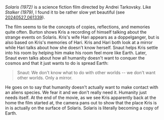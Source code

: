 _Solaris (1972)_ is a science fiction film directed by Andrei Tarkovsky. Like _Stalker (1979)_, I found it to be rather slow yet beautiful (see [20240527_061339](20240527_061339.md)).

The film seems to tie the concepts of copies, reflections, and memories quite often. Burton shows Kris a recording of himself talking about the strange events on Solaris. Kris's wife Hari appears as a doppelganger, but is also based on Kris's memories of Hari. Kris and Hari both look at a mirror while Hari talks about how she doesn't know herself. Snaut helps Kris settle into his room by helping him make his room feel more like Earth. Later, Snaut even talks about how all humanity doesn't want to conquer the cosmos and that it just wants to do is spread Earth:

> Snaut: We don't know what to do with other worlds -- we don't want other worlds. Only a mirror.

He goes on to say that humanity doesn't actually want to make contact with an aliens species. We fear it and we don't really need it. Humanity just needs itself. At the end of the movie, as we see Kris apparently back at the home the film started at, the camera pans out to show that the place Kris is in is actually on the surface of Solaris. Solaris is literally becoming a copy of Earth.
